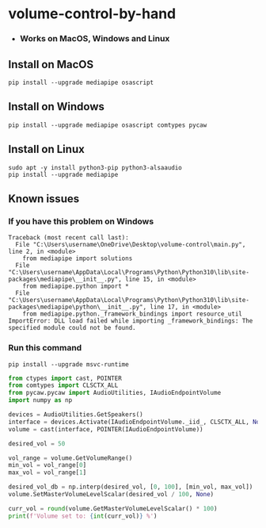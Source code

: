 # volume-control-by-hand
* ### Works on MacOS, Windows and Linux


## Install on MacOS
```
pip install --upgrade mediapipe osascript
```

## Install on Windows
```
pip install --upgrade mediapipe osascript comtypes pycaw
```

## Install on Linux
```
sudo apt -y install python3-pip python3-alsaaudio
pip install --upgrade mediapipe
```


## Known issues

### If you have this problem on Windows
```
Traceback (most recent call last):
  File "C:\Users\username\OneDrive\Desktop\volume-control\main.py", line 2, in <module>
    from mediapipe import solutions
  File "C:\Users\username\AppData\Local\Programs\Python\Python310\lib\site-packages\mediapipe\__init__.py", line 15, in <module>
    from mediapipe.python import *
  File "C:\Users\username\AppData\Local\Programs\Python\Python310\lib\site-packages\mediapipe\python\__init__.py", line 17, in <module>
    from mediapipe.python._framework_bindings import resource_util
ImportError: DLL load failed while importing _framework_bindings: The specified module could not be found.
```
### Run this command
```
pip install --upgrade msvc-runtime
```


```python
from ctypes import cast, POINTER
from comtypes import CLSCTX_ALL
from pycaw.pycaw import AudioUtilities, IAudioEndpointVolume
import numpy as np

devices = AudioUtilities.GetSpeakers()
interface = devices.Activate(IAudioEndpointVolume._iid_, CLSCTX_ALL, None)
volume = cast(interface, POINTER(IAudioEndpointVolume))

desired_vol = 50

vol_range = volume.GetVolumeRange()
min_vol = vol_range[0]
max_vol = vol_range[1]

desired_vol_db = np.interp(desired_vol, [0, 100], [min_vol, max_vol])
volume.SetMasterVolumeLevelScalar(desired_vol / 100, None)

curr_vol = round(volume.GetMasterVolumeLevelScalar() * 100)
print(f'Volume set to: {int(curr_vol)} %')
```
